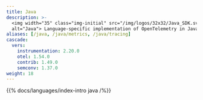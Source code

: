 ```yaml
---
title: Java
description: >-
  <img width="35" class="img-initial" src="/img/logos/32x32/Java_SDK.svg"
  alt="Java"> Language-specific implementation of OpenTelemetry in Java.
aliases: [/java, /java/metrics, /java/tracing]
cascade:
  vers:
    instrumentation: 2.20.0
    otel: 1.54.0
    contrib: 1.49.0
    semconv: 1.37.0
weight: 18
---
```


{{% docs/languages/index-intro java /%}}
